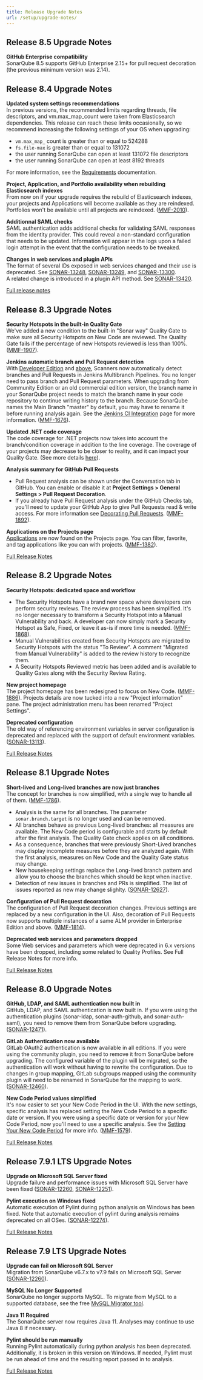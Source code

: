 ```yaml
---
title: Release Upgrade Notes
url: /setup/upgrade-notes/
---
```

## Release 8.5 Upgrade Notes  
**GitHub Enterprise compatibility**  
SonarQube 8.5 supports GitHub Enterprise 2.15+ for pull request decoration (the previous minimum version was 2.14).

## Release 8.4 Upgrade Notes  
**Updated system settings recommendations**  
In previous versions, the recommended limits regarding threads, file descriptors, and vm.max_map_count were taken from Elasticsearch dependencies. This release can reach these limits occasionally, so we recommend increasing the following settings of your OS when upgrading:

* `vm.max_map_` count is greater than or equal to 524288
* `fs.file-max` is greater than or equal to 131072
* the user running SonarQube can open at least 131072 file descriptors
* the user running SonarQube can open at least 8192 threads

For more information, see the [Requirements](/requirements/requirements/) documentation. 

**Project, Application, and Portfolio availability when rebuilding Elasticsearch indexes**  
From now on if your upgrade requires the rebuild of Elasticsearch indexes, your projects and Applications will become available as they are reindexed. Portfolios won't be available until all projects are reindexed. ([MMF-2010](https://jira.sonarsource.com/browse/MMF-2010)).

**Additionnal SAML checks**  
SAML authentication adds additional checks for validating SAML responses from the identity provider. This could reveal a non-standard configuration that needs to be updated. Information will appear in the logs upon a failed login attempt in the event that the configuration needs to be tweaked.

**Changes in web services and plugin APIs**  
The format of several IDs exposed in web services changed and their use is deprecated. See [SONAR-13248](https://jira.sonarsource.com/browse/SONAR-13248), [SONAR-13249](https://jira.sonarsource.com/browse/SONAR-13249), and [SONAR-13300](https://jira.sonarsource.com/browse/SONAR-13300).  
A related change is introduced in a plugin API method. See [SONAR-13420](https://jira.sonarsource.com/browse/SONAR-13420).

[Full release notes](https://jira.sonarsource.com/secure/ReleaseNote.jspa?projectId=10930&version=15833)

## Release 8.3 Upgrade Notes  
**Security Hotspots in the built-in Quality Gate**   
We've added a new condition to the built-in "Sonar way" Quality Gate to make sure all Security Hotspots on New Code are reviewed. The Quality Gate fails if the percentage of new Hotspots reviewed is less than 100%. ([MMF-1907](https://jira.sonarsource.com/browse/MMF-1907)).

**Jenkins automatic branch and Pull Request detection**  
With [Developer Edition](https://redirect.sonarsource.com/editions/developer.html) and [above](https://www.sonarsource.com/plans-and-pricing/), Scanners now automatically detect branches and Pull Requests in Jenkins Multibranch Pipelines. You no longer need to pass branch and Pull Request parameters. When upgrading from Community Edition or an old commercial edition version, the branch name in your SonarQube project needs to match the branch name in your code repository to continue writing history to the branch. Because SonarQube names the Main Branch "master" by default, you may have to rename it before running analysis again. See the [Jenkins CI Integration](/analysis/jenkins/) page for more information. ([MMF-1676](https://jira.sonarsource.com/browse/MMF-1676)).

**Updated .NET code coverage**  
The code coverage for .NET projects now takes into account the branch/condition coverage in addition to the line coverage. The coverage of your projects may decrease to be closer to reality, and it can impact your Quality Gate. (See more details [here](https://community.sonarsource.com/t/c-vb-net-sonarqube-and-sonarcloud-support-branch-condition-coverage-data/22384)).

**Analysis summary for GitHub Pull Requests**
* Pull Request analysis can be shown under the Conversation tab in GitHub. You can enable or disable it at **Project Settings > General Settings > Pull Request Decoration**. 
* If you already have Pull Request analysis under the GitHub Checks tab, you'll need to update your GitHub App to give Pull Requests read & write access. For more information see [Decorating Pull Requests](/analysis/pr-decoration/). ([MMF-1892](https://jira.sonarsource.com/browse/MMF-1892)).

**Applications on the Projects page**  
[Applications](/user-guide/applications/) are now found on the Projects page. You can filter, favorite, and tag applications like you can with projects. ([MMF-1382](https://jira.sonarsource.com/browse/MMF-1382)).

[Full Release Notes](https://jira.sonarsource.com/secure/ReleaseNote.jspa?projectId=10930&version=15640)

## Release 8.2 Upgrade Notes  
**Security Hotspots: dedicated space and workflow**
* The Security Hotspots have a brand new space where developers can perform security reviews. The review process has been simplified. It's no longer necessary to transform a Security Hotspot into a Manual Vulnerability and back. A developer can now simply mark a Security Hotspot as Safe, Fixed, or leave it as-is if more time is needed. ([MMF-1868](https://jira.sonarsource.com/browse/MMF-1868)).
* Manual Vulnerabilities created from Security Hotspots are migrated to Security Hotspots with the status "To Review". A comment "Migrated from Manual Vulnerability" is added to the review history to recognize them.  
* A Security Hotspots Reviewed metric has been added and is available to Quality Gates along with the Security Review Rating.

**New project homepage**  
The project homepage has been redesigned to focus on New Code. ([MMF-1886](https://jira.sonarsource.com/browse/MMF-1886)). Projects details are now tucked into a new "Project information" pane. The project administration menu has been renamed "Project Settings".

**Deprecated configuration**  
The old way of referencing environment variables in server configuration is deprecated and replaced with the support of default environment variables. ([SONAR-13113](https://jira.sonarsource.com/browse/SONAR-13113)).

[Full Release Notes](https://jira.sonarsource.com/secure/ReleaseNote.jspa?projectId=10930&version=15301)

## Release 8.1 Upgrade Notes  
**Short-lived and Long-lived branches are now just branches**  
The concept for branches is now simplified, with a single way to handle all of them. ([MMF-1786](https://jira.sonarsource.com/browse/MMF-1786)).
* Analysis is the same for all branches. The parameter `sonar.branch.target` is no longer used and can be removed.
* All branches behave as previous Long-lived branches: all measures are available. The New Code period is configurable and starts by default after the first analysis. The Quality Gate check applies on all conditions.
* As a consequence, branches that were previously Short-Lived branches may display incomplete measures before they are analyzed again. With the first analysis, measures on New Code and the Quality Gate status may change.
* New housekeeping settings replace the Long-lived branch pattern and allow you to choose the branches which should be kept when inactive.
* Detection of new issues in branches and PRs is simplified. The list of issues reported as new may change slighlty. ([SONAR-12627](https://jira.sonarsource.com/browse/SONAR-12627)).

**Configuration of Pull Request decoration**  
The configuration of Pull Request decoration changes. Previous settings are replaced by a new configuration in the UI. Also, decoration of Pull Requests now supports multiple instances of a same ALM provider in Enterprise Edition and above. ([MMF-1814](https://jira.sonarsource.com/browse/MMF-1814)).

**Deprecated web services and parameters dropped**  
Some Web services and parameters which were deprecated in 6.x versions have been dropped, including some related to Quality Profiles. See Full Release Notes for more info.

[Full Release Notes](https://jira.sonarsource.com/secure/ReleaseNote.jspa?projectId=10930&version=15243)


## Release 8.0 Upgrade Notes  
**GitHub, LDAP, and SAML authentication now built in**  
GitHub, LDAP, and SAML authentication is now built in. If you were using the authentication plugins (sonar-ldap, sonar-auth-github, and sonar-auth-saml), you need to remove them from SonarQube before upgrading. ([SONAR-12471](https://jira.sonarsource.com/browse/SONAR-12471)).

**GitLab Authentication now available**  
GitLab OAuth2 authentication is now available in all editions. If you were using the community plugin, you need to remove it from SonarQube before upgrading. The configured variable of the plugin will be migrated, so the authentication will work without having to rewrite the configuration. Due to changes in group mapping, GitLab subgroups mapped using the community plugin will need to be renamed in SonarQube for the mapping to work. ([SONAR-12460](https://jira.sonarsource.com/browse/SONAR-12460)).

**New Code Period values simplified**  
It's now easier to set your New Code Period in the UI. With the new settings, specific analysis has replaced setting the New Code Period to a specific date or version. If you were using a specific date or version for your New Code Period, now you'll need to use a specific analysis. See the [Setting Your New Code Period](/project-administration/new-code-period/) for more info. ([MMF-1579](https://jira.sonarsource.com/browse/MMF-1579)).  

[Full Release Notes](https://jira.sonarsource.com/secure/ReleaseNote.jspa?projectId=10930&version=14962)


## Release 7.9.1 LTS Upgrade Notes  
**Upgrade on Microsoft SQL Server fixed**  
Upgrade failure and performance issues with Microsoft SQL Server have been fixed ([SONAR-12260](https://jira.sonarsource.com/browse/SONAR-12260), [SONAR-12251](https://jira.sonarsource.com/browse/SONAR-12251)).

**Pylint execution on Windows fixed**  
Automatic execution of Pylint during python analysis on Windows has been fixed. Note that automatic execution of pylint during analysis remains deprecated on all OSes. ([SONAR-12274](https://jira.sonarsource.com/browse/SONAR-12274)).

[Full Release Notes](https://jira.sonarsource.com/secure/ReleaseNote.jspa?projectId=10930&version=15029)


## Release 7.9 LTS Upgrade Notes  
**Upgrade can fail on Microsoft SQL Server**  
Migration from SonarQube v6.7.x to v7.9 fails on Microsoft SQL Server ([SONAR-12260](https://jira.sonarsource.com/browse/SONAR-12260)). 

**MySQL No Longer Supported**  
SonarQube no longer supports MySQL. To migrate from MySQL to a supported database, see the free [MySQL Migrator tool](https://github.com/SonarSource/mysql-migrator).

**Java 11 Required**  
The SonarQube server now requires Java 11. Analyses may continue to use Java 8 if necessary.

**Pylint should be run manually**  
Running Pylint automatically during python analysis has been deprecated. Additionally, it is broken in this version on Windows. If needed, Pylint must be run ahead of time and the resulting report passed in to analysis. 

[Full Release Notes](https://jira.sonarsource.com/secure/ReleaseNote.jspa?projectId=10930&version=14945)

